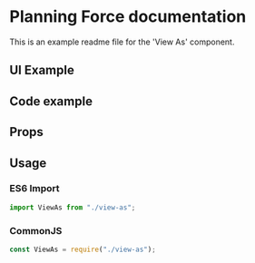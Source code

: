 # Planning Force documentation

This is an example readme file for the 'View As' component.

## UI Example

<!-- STORY -->

## Code example

<!-- SOURCE -->

## Props

<!-- PROPS -->

## Usage

### ES6 Import

```js
import ViewAs from "./view-as";
```

### CommonJS

```js
const ViewAs = require("./view-as");
```
